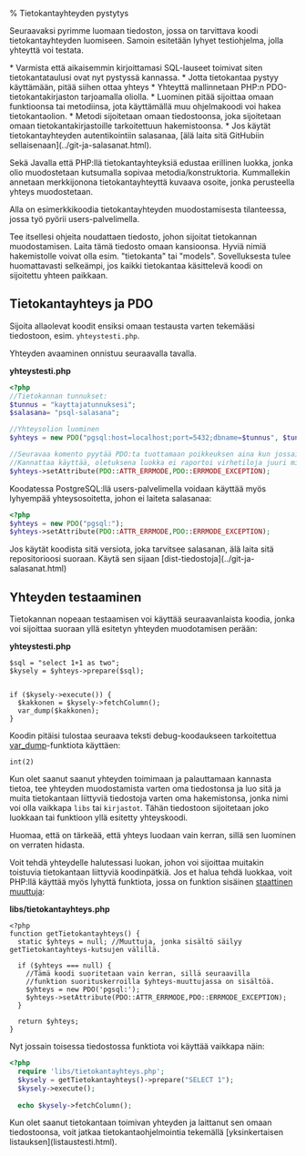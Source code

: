 % Tietokantayhteyden pystytys
<!-- order: 1 -->
<!-- tags: viikko2-php -->

Seuraavaksi pyrimme luomaan tiedoston, jossa on tarvittava koodi
tietokantayhteyden luomiseen.
Samoin esitetään lyhyet testiohjelma, jolla yhteyttä voi testata. 

<summary>
* Varmista että aikaisemmin kirjoittamasi SQL-lauseet toimivat siten tietokantataulusi ovat nyt pystyssä kannassa.
* Jotta tietokantaa pystyy käyttämään, pitää siihen ottaa yhteys
    * Yhteyttä mallinnetaan PHP:n PDO-tietokantakirjaston tarjoamalla oliolla.
    * Luominen pitää sijoittaa omaan funktioonsa tai metodiinsa, jota käyttämällä muu ohjelmakoodi voi hakea tietokantaolion.
    * Metodi sijoitetaan omaan tiedostoonsa, joka sijoitetaan omaan tietokantakirjastoille tarkoitettuun hakemistoonsa.
* Jos käytät tietokantayhteyden autentikointiin salasanaa, [älä laita sitä GitHubiin sellaisenaan](../git-ja-salasanat.html).
</summary>

Sekä Javalla että PHP:llä tietokantayhteyksiä edustaa erillinen luokka,
jonka olio muodostetaan kutsumalla sopivaa metodia/konstruktoria.
Kummallekin annetaan merkkijonona tietokantayhteyttä kuvaava osoite,
jonka perusteella yhteys muodostetaan. 

Alla on esimerkkikoodia tietokantayhteyden muodostamisesta 
tilanteessa, jossa työ pyörii users-palvelimella.

Tee itsellesi ohjeita noudattaen tiedosto, johon sijoitat 
tietokannan muodostamisen. 
Laita tämä tiedosto omaan kansioonsa.
Hyviä nimiä hakemistolle voivat olla esim. "tietokanta" tai "models".
Sovelluksesta tulee huomattavasti selkeämpi, jos kaikki tietokantaa käsittelevä
koodi on sijoitettu yhteen paikkaan.

## Tietokantayhteys ja PDO

Sijoita allaolevat koodit ensiksi omaan
testausta varten tekemääsi tiedostoon, esim. `yhteystesti.php`.

Yhteyden avaaminen onnistuu seuraavalla tavalla.

**yhteystesti.php**

~~~php
<?php
//Tietokannan tunnukset:
$tunnus = "kayttajatunnuksesi";
$salasana= "psql-salasana";

//Yhteysolion luominen
$yhteys = new PDO("pgsql:host=localhost;port=5432;dbname=$tunnus", $tunnus, $salasana);

//Seuravaa komento pyytää PDO:ta tuottamaan poikkeuksen aina kun jossain on virhe.
//Kannattaa käyttää, oletuksena luokka ei raportoi virhetiloja juuri mitenkään!
$yhteys->setAttribute(PDO::ATTR_ERRMODE,PDO::ERRMODE_EXCEPTION);
~~~

Koodatessa PostgreSQL:llä users-palvelimella voidaan käyttää myös lyhyempää yhteysosoitetta, johon ei laiteta salasanaa:

~~~php
<?php
$yhteys = new PDO("pgsql:");
$yhteys->setAttribute(PDO::ATTR_ERRMODE,PDO::ERRMODE_EXCEPTION);
~~~

<alert>
Jos käytät koodista sitä versiota, joka tarvitsee salasanan, älä 
laita sitä repositorioosi suoraan.
Käytä sen sijaan [dist-tiedostoja](../git-ja-salasanat.html)
</alert>

## Yhteyden testaaminen

Tietokannan nopeaan testaamisen voi käyttää seuraavanlaista koodia,
jonka voi sijoittaa suoraan yllä esitetyn yhteyden muodotamisen perään:

**yhteystesti.php**

~~~inlinephp
$sql = "select 1+1 as two";
$kysely = $yhteys->prepare($sql);


if ($kysely->execute()) {
  $kakkonen = $kysely->fetchColumn();
  var_dump($kakkonen);
}
~~~

Koodin pitäisi tulostaa seuraava teksti debug-koodaukseen tarkoitettua
[var_dump](http://php.net/manual/en/function.var-dump.php)-funktiota käyttäen:

~~~
int(2)
~~~

Kun olet saanut saanut yhteyden toimimaan ja palauttamaan kannasta tietoa,
tee yhteyden muodostamista varten oma tiedostonsa ja luo sitä
ja muita tietokantaan liittyviä tiedostoja varten oma hakemistonsa,
jonka nimi voi olla vaikkapa `libs` tai `kirjastot`.
Tähän tiedostoon sijoitetaan joko luokkaan tai funktioon 
yllä esitetty yhteyskoodi.

Huomaa, että on tärkeää, että yhteys luodaan vain kerran, sillä sen luominen on verraten hidasta.

Voit tehdä yhteydelle halutessasi luokan, johon voi sijoittaa 
muitakin toistuvia tietokantaan liittyviä koodinpätkiä.
Jos et halua tehdä luokkaa, voit PHP:llä käyttää myös lyhyttä funktiota, jossa on funktion sisäinen
[staattinen muuttuja](http://php.net/manual/en/language.variables.scope.php#language.variables.scope.static):

**libs/tietokantayhteys.php**

~~~inlinephp
<?php
function getTietokantayhteys() {
  static $yhteys = null; //Muuttuja, jonka sisältö säilyy getTietokantayhteys-kutsujen välillä.

  if ($yhteys === null) { 
    //Tämä koodi suoritetaan vain kerran, sillä seuraavilla 
    //funktion suorituskerroilla $yhteys-muuttujassa on sisältöä.
    $yhteys = new PDO('pgsql:');
    $yhteys->setAttribute(PDO::ATTR_ERRMODE,PDO::ERRMODE_EXCEPTION);
  }

  return $yhteys;
}
~~~

Nyt jossain toisessa tiedostossa funktiota voi käyttää vaikkapa näin:

~~~php
<?php
  require 'libs/tietokantayhteys.php';
  $kysely = getTietokantayhteys()->prepare("SELECT 1");
  $kysely->execute();
  
  echo $kysely->fetchColumn();
~~~

<next>
Kun olet saanut tietokantaan toimivan yhteyden ja laittanut sen omaan tiedostoonsa, 
voit jatkaa tietokantaohjelmointia
tekemällä [yksinkertaisen listauksen](listaustesti.html).
</next>
